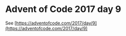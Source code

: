 # Advent of Code 2017 day 9

See [https://adventofcode.com/2017/day/9](https://adventofcode.com/2017/day/9)
